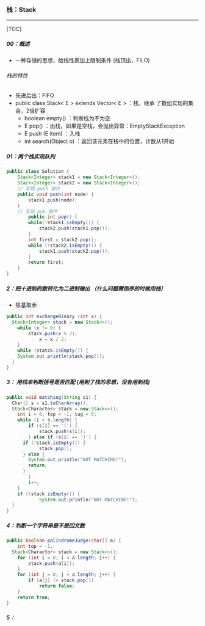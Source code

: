 ### 栈：Stack

------

[TOC]

##### 00：概述

- 一种存储的思想，给线性表加上限制条件 (栈顶出，FILO)

###### 栈的特性

-  先进后出：FIFO 
- public class Stack< E > extends Vector< E > ：栈，继承 了数组实现的集合，2倍扩容
  - boolean  empty()   ：判断栈为不为空
  - E   pop()    		    ：出栈，如果是空栈，会抛出异常：EmptyStackException
  - E   push  (E item)  ：入栈
  - int  search(Object o) ：返回该元素在栈中的位置，计数从1开始

##### 01：两个栈实现队列

```java
public class Solution {
    Stack<Integer> stack1 = new Stack<Integer>();
    Stack<Integer> stack2 = new Stack<Integer>();
  	// 实现 push 操作
    public void push(int node) {
        stack1.push(node);
    }
  	// 实现 pop 操作
		public int pop() {
        while(!stack1.isEmpty()) {
            stack2.push(stack1.pop());
        }
        int first = stack2.pop();
        while (!stack2.isEmpty()) {
            stack1.push(stack2.pop());
        }
        return first;
    }
}
```

##### 2：把十进制的数转化为二进制输出   （什么问题需倒序的时候用栈）

- 除基取余

```java
public int exchangeBinary (int x) {
  Stack<Integer> stack = new Stack<>();
	while (x != 0) {
    	stack.push(x % 2);
			x = x / 2;
	}
	while (statck.isEmpty()) {
    System.out.println(stack.pop());
  }
}
```

##### 3： 用栈来判断括号是否匹配 (用到了栈的思想，没有用到栈)

```java
public void matching(String s1) {
  Char[] s = s1.toCharArray();
  Stack<Charactor> stack = new Stack<>();
 	int i = 0, top = -1, tag = 0;
	while (i < s.length) {
		if (s[i] == '(') {
			stack.push(s[i]);
		} else if (s[i] == ')') {
      if (!stack.isEmpty()) {
      		stack.pop();
      } else {
        System.out.println("NOT MATCHING!");
        return;
      }
		}
		i++;
	}
	if (!stack.isEmpty()) {
			System.out.println("NOT MATCHING!");
  }
}
```

##### 4：判断一个字符串是不是回文数

```java
public boolean palindromeJudge(char[] a) {
	int top = -1,
  Stack<Charactor> stack = new Stack<>();
	for (int i = 0; i < a.length; i++) {
		stack.push(a[i]);
	}
	for (int j = 0; j < a.length; j++) {
		if (a[j] != stack.pop())	
			return false;
	}
	return true;
}
```

##### 5：



